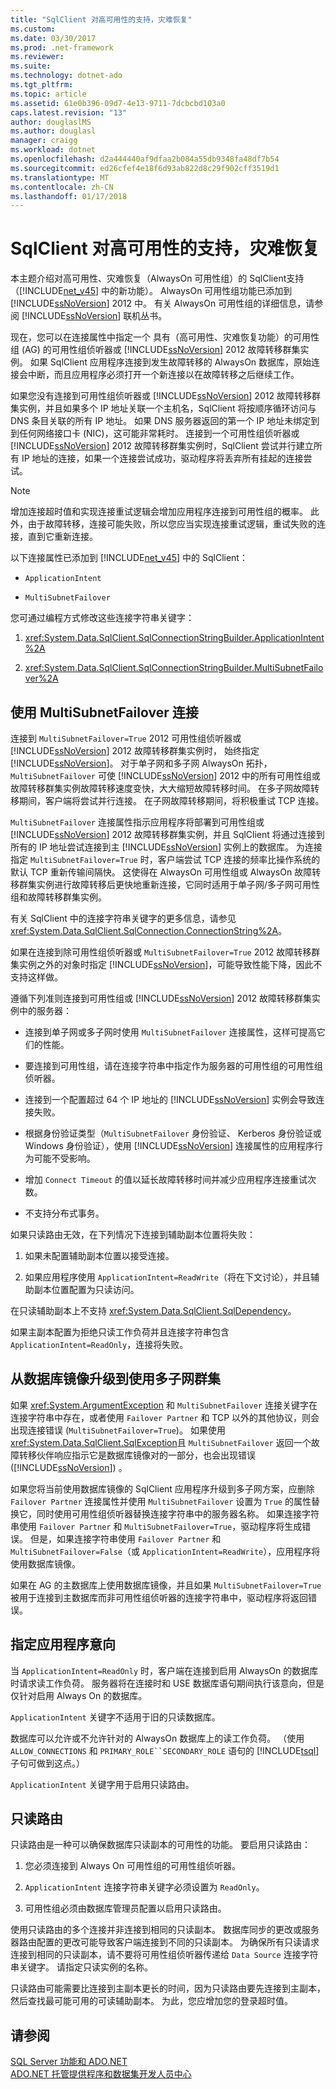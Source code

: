 ```yaml
---
title: "SqlClient 对高可用性的支持，灾难恢复"
ms.custom: 
ms.date: 03/30/2017
ms.prod: .net-framework
ms.reviewer: 
ms.suite: 
ms.technology: dotnet-ado
ms.tgt_pltfrm: 
ms.topic: article
ms.assetid: 61e0b396-09d7-4e13-9711-7dcbcbd103a0
caps.latest.revision: "13"
author: douglaslMS
ms.author: douglasl
manager: craigg
ms.workload: dotnet
ms.openlocfilehash: d2a444440af9dfaa2b084a55db9348fa48df7b54
ms.sourcegitcommit: ed26cfef4e18f6d93ab822d8c29f902cff3519d1
ms.translationtype: MT
ms.contentlocale: zh-CN
ms.lasthandoff: 01/17/2018
---
```

# <a name="sqlclient-support-for-high-availability-disaster-recovery"></a>SqlClient 对高可用性的支持，灾难恢复
本主题介绍对高可用性、灾难恢复（AlwaysOn 可用性组）的 SqlClient支持（[!INCLUDE[net_v45](../../../../../includes/net-v45-md.md)] 中的新功能）。  AlwaysOn 可用性组功能已添加到 [!INCLUDE[ssNoVersion](../../../../../includes/ssnoversion-md.md)] 2012 中。 有关 AlwaysOn 可用性组的详细信息，请参阅 [!INCLUDE[ssNoVersion](../../../../../includes/ssnoversion-md.md)] 联机丛书。  
  
 现在，您可以在连接属性中指定一个 具有（高可用性、灾难恢复功能）的可用性组 (AG) 的可用性组侦听器或 [!INCLUDE[ssNoVersion](../../../../../includes/ssnoversion-md.md)] 2012 故障转移群集实例。 如果 SqlClient 应用程序连接到发生故障转移的 AlwaysOn 数据库，原始连接会中断，而且应用程序必须打开一个新连接以在故障转移之后继续工作。  
  
 如果您没有连接到可用性组侦听器或 [!INCLUDE[ssNoVersion](../../../../../includes/ssnoversion-md.md)] 2012 故障转移群集实例，并且如果多个 IP 地址关联一个主机名，SqlClient 将按顺序循环访问与 DNS 条目关联的所有 IP 地址。 如果 DNS 服务器返回的第一个 IP 地址未绑定到到任何网络接口卡 (NIC)，这可能非常耗时。 连接到一个可用性组侦听器或 [!INCLUDE[ssNoVersion](../../../../../includes/ssnoversion-md.md)] 2012 故障转移群集实例时，SqlClient 尝试并行建立所有 IP 地址的连接，如果一个连接尝试成功，驱动程序将丢弃所有挂起的连接尝试。  
  
> [!NOTE]
>  增加连接超时值和实现连接重试逻辑会增加应用程序连接到可用性组的概率。 此外，由于故障转移，连接可能失败，所以您应当实现连接重试逻辑，重试失败的连接，直到它重新连接。  
  
 以下连接属性已添加到 [!INCLUDE[net_v45](../../../../../includes/net-v45-md.md)] 中的 SqlClient：  
  
-   `ApplicationIntent`  
  
-   `MultiSubnetFailover`  
  
 您可通过编程方式修改这些连接字符串关键字：  
  
1.  <xref:System.Data.SqlClient.SqlConnectionStringBuilder.ApplicationIntent%2A>  
  
2.  <xref:System.Data.SqlClient.SqlConnectionStringBuilder.MultiSubnetFailover%2A>  
  
## <a name="connecting-with-multisubnetfailover"></a>使用 MultiSubnetFailover 连接  
 连接到 `MultiSubnetFailover=True` 2012 可用性组侦听器或 [!INCLUDE[ssNoVersion](../../../../../includes/ssnoversion-md.md)] 2012 故障转移群集实例时， 始终指定 [!INCLUDE[ssNoVersion](../../../../../includes/ssnoversion-md.md)]。 对于单子网和多子网 AlwaysOn 拓扑，`MultiSubnetFailover` 可使 [!INCLUDE[ssNoVersion](../../../../../includes/ssnoversion-md.md)] 2012 中的所有可用性组或故障转移群集实例故障转移速度变快，大大缩短故障转移时间。 在多子网故障转移期间，客户端将尝试并行连接。 在子网故障转移期间，将积极重试 TCP 连接。  
  
 `MultiSubnetFailover` 连接属性指示应用程序将部署到可用性组或 [!INCLUDE[ssNoVersion](../../../../../includes/ssnoversion-md.md)] 2012 故障转移群集实例，并且 SqlClient 将通过连接到所有的 IP 地址尝试连接到主 [!INCLUDE[ssNoVersion](../../../../../includes/ssnoversion-md.md)] 实例上的数据库。 为连接指定 `MultiSubnetFailover=True` 时，客户端尝试 TCP 连接的频率比操作系统的默认 TCP 重新传输间隔快。 这使得在 AlwaysOn 可用性组或 AlwaysOn 故障转移群集实例进行故障转移后更快地重新连接，它同时适用于单子网/多子网可用性组和故障转移群集实例。  
  
 有关 SqlClient 中的连接字符串关键字的更多信息，请参见 <xref:System.Data.SqlClient.SqlConnection.ConnectionString%2A>。  
  
 如果在连接到除可用性组侦听器或 `MultiSubnetFailover=True` 2012 故障转移群集实例之外的对象时指定 [!INCLUDE[ssNoVersion](../../../../../includes/ssnoversion-md.md)]，可能导致性能下降，因此不支持这样做。  
  
 遵循下列准则连接到可用性组或 [!INCLUDE[ssNoVersion](../../../../../includes/ssnoversion-md.md)] 2012 故障转移群集实例中的服务器：  
  
-   连接到单子网或多子网时使用 `MultiSubnetFailover` 连接属性，这样可提高它们的性能。  
  
-   要连接到可用性组，请在连接字符串中指定作为服务器的可用性组的可用性组侦听器。  
  
-   连接到一个配置超过 64 个 IP 地址的 [!INCLUDE[ssNoVersion](../../../../../includes/ssnoversion-md.md)] 实例会导致连接失败。  
  
-   根据身份验证类型（`MultiSubnetFailover` 身份验证、 Kerberos 身份验证或 Windows 身份验证），使用 [!INCLUDE[ssNoVersion](../../../../../includes/ssnoversion-md.md)] 连接属性的应用程序行为可能不受影响。  
  
-   增加 `Connect Timeout` 的值以延长故障转移时间并减少应用程序连接重试次数。  
  
-   不支持分布式事务。  
  
 如果只读路由无效，在下列情况下连接到辅助副本位置将失败：  
  
1.  如果未配置辅助副本位置以接受连接。  
  
2.  如果应用程序使用 `ApplicationIntent=ReadWrite`（将在下文讨论），并且辅助副本位置配置为只读访问。  
  
 在只读辅助副本上不支持 <xref:System.Data.SqlClient.SqlDependency>。  
  
 如果主副本配置为拒绝只读工作负荷并且连接字符串包含 `ApplicationIntent=ReadOnly`，连接将失败。  
  
## <a name="upgrading-to-use-multi-subnet-clusters-from-database-mirroring"></a>从数据库镜像升级到使用多子网群集  
 如果 <xref:System.ArgumentException> 和 `MultiSubnetFailover` 连接关键字在连接字符串中存在，或者使用 `Failover Partner` 和 TCP 以外的其他协议，则会出现连接错误 (`MultiSubnetFailover=True`)。 如果使用 <xref:System.Data.SqlClient.SqlException>且 `MultiSubnetFailover` 返回一个故障转移伙伴响应指示它是数据库镜像对的一部分，也会出现错误 ([!INCLUDE[ssNoVersion](../../../../../includes/ssnoversion-md.md)]) 。  
  
 如果您将当前使用数据库镜像的 SqlClient 应用程序升级到多子网方案，应删除 `Failover Partner` 连接属性并使用 `MultiSubnetFailover` 设置为 `True` 的属性替换它，同时使用可用性组侦听器替换连接字符串中的服务器名称。 如果连接字符串使用 `Failover Partner` 和 `MultiSubnetFailover=True`，驱动程序将生成错误。 但是，如果连接字符串使用 `Failover Partner` 和 `MultiSubnetFailover=False`（或 `ApplicationIntent=ReadWrite`），应用程序将使用数据库镜像。  
  
 如果在 AG 的主数据库上使用数据库镜像，并且如果 `MultiSubnetFailover=True` 被用于连接到主数据库而非可用性组侦听器的连接字符串中，驱动程序将返回错误。  
  
## <a name="specifying-application-intent"></a>指定应用程序意向  
 当 `ApplicationIntent=ReadOnly` 时，客户端在连接到启用 AlwaysOn 的数据库时请求读工作负荷。 服务器将在连接时和 USE 数据库语句期间执行该意向，但是仅针对启用 Always On 的数据库。  
  
 `ApplicationIntent` 关键字不适用于旧的只读数据库。  
  
 数据库可以允许或不允许针对的 AlwaysOn 数据库上的读工作负荷。 （使用 `ALLOW_CONNECTIONS` 和 `PRIMARY_ROLE``SECONDARY_ROLE` 语句的 [!INCLUDE[tsql](../../../../../includes/tsql-md.md)] 子句可做到这点。）  
  
 `ApplicationIntent` 关键字用于启用只读路由。  
  
## <a name="read-only-routing"></a>只读路由  
 只读路由是一种可以确保数据库只读副本的可用性的功能。 要启用只读路由：  
  
1.  您必须连接到 Always On 可用性组的可用性组侦听器。  
  
2.  `ApplicationIntent` 连接字符串关键字必须设置为 `ReadOnly`。  
  
3.  可用性组必须由数据库管理员配置以启用只读路由。  
  
 使用只读路由的多个连接并非连接到相同的只读副本。 数据库同步的更改或服务器路由配置的更改可能导致客户端连接到不同的只读副本。 为确保所有只读请求连接到相同的只读副本，请不要将可用性组侦听器传递给 `Data Source` 连接字符串关键字。  请指定只读实例的名称。  
  
 只读路由可能需要比连接到主副本更长的时间，因为只读路由要先连接到主副本，然后查找最可能可用的可读辅助副本。 为此，您应增加您的登录超时值。  
  
## <a name="see-also"></a>请参阅  
 [SQL Server 功能和 ADO.NET](../../../../../docs/framework/data/adonet/sql/sql-server-features-and-adonet.md)  
 [ADO.NET 托管提供程序和数据集开发人员中心](http://go.microsoft.com/fwlink/?LinkId=217917)
